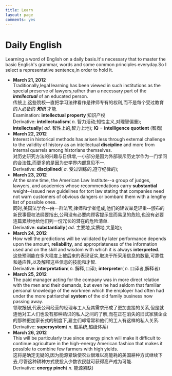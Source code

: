 ```yaml
---
title: Learn
layout: page
comments: yes
---
```


# Daily English

Learning a word of English on a daily basis.It's necessary that to master the basic English's grammar, words and some common principles everyday.So I select a representative sentence,in order to hold it.

- __March 21, 2012__              
Traditionally,legal learning has been viewed in such institutions as the special preserve of lawyers,rather than a necessary part of the ___intellectual___ of an educated person.                    
传统上,这些院校一直把学习法律看作是律师专有的权利,而不是每个受过教育的人必备的 ___知识___ 才能.         
Examination: __intellectual property__ 知识产权         
Derivative: __intellectualism__( _n._ 智力活动;知性主义,对理智偏重); __intellectually__( _ad._ 智性上的,智力上地); __IQ__ = __intelligence quotient__ (智商)
- __March 22, 2012__              
Interest in historical methods has arisen less through external challenge to the validity of history as an intellectual __discipline__ and more from internal quarrels among historians themselves.                    
对历史研究方法的兴趣与日俱增,一小部分是因为外部驳斥历史学作为一门学问的合法性,而更多的是因为史学界内部意见不一.                 
Derivative: __disciplined__( _a._ 受过训练的,遵守纪律的); 
- __March 23, 2012__              
At the same time, the American Law Institute--a group of judges, lawyers, and academics whose recommendations carry __substantial__ weight--issued new guidelines for tort law stating that companies need not warn customers of obvious dangers or bombard them with a lengthy list of possible ones.                    
同时,美国法学会--由一群法官,律师和学者组成,他们的建议举足轻重--颁布的新民事侵权法纲要指出,公司没有必要向顾客提示显而易见的危险,也没有必要连篇累牍地给他们列一份冗长的潜在的危险清单.                 
Derivative: __substantially__( _ad._ 主要地,实质地,大量地); 
- __March 24, 2012__              
How well the predictions will be validated by later performance depends upon the amount, __reliability__, and appropriateness of the information used and on the skill and wisdom with which it is always __interpreted__.                    
这些预测能在多大程度上被后来的表现证实,取决于所采用信息的数量,可靠性和适应性,以及解释这些信息的技能和才智.                 
Derivative: __interpretation__( _n._ 解释,口译); __interpreter__( _n._ 口译者,解释者)
- __March 25, 2012__              
The paid manager acting for the company was in more direct relation with the men and their demands, but even he had seldom that familiar personal knowledge of the workmen which the employer had often had under the more patriarchal __system__ of the old family business now passing away.                    
领取报酬,代表公司经营的经理与工人及其需求形成了更加直接的关系,但是就连他对工人们也没有那种熟识的私人之间的了解,而在正在消失的旧式家族企业的那种更加家长式的制度下,雇主们却常常和他们的工人有这样的私人关系.                 
Derivative: __supersystem__( _n._ 超系统,超级体系)
- __March 26, 2012__              
This will be particularly true since energy pinch will make it difficult to continue agriculture in the high-energy American fashion that makes it possible to combine few farmers with high yields.                    
这将是确定无疑的,因为能源紧缺使农业很难以高能耗的美国耕种方式继续下去,尽管这种耕种方式使投入少数农民就可获得高产成为可能.                 
Derivative: __energy pinch__( _n._ 能源紧缺)